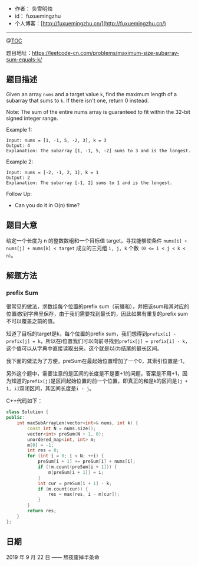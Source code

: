 - 作者：    负雪明烛
- id：      fuxuemingzhu
- 个人博客：[http://fuxuemingzhu.cn/](http://fuxuemingzhu.cn/)

---
@[TOC](目录)

题目地址：https://leetcode-cn.com/problems/maximum-size-subarray-sum-equals-k/

## 题目描述

Given an array `nums` and a target value `k`, find the maximum length of a subarray that sums to `k`. If there isn't one, return 0 instead.

Note:
The sum of the entire nums array is guaranteed to fit within the 32-bit signed integer range.

Example 1:

    Input: nums = [1, -1, 5, -2, 3], k = 3
    Output: 4 
    Explanation: The subarray [1, -1, 5, -2] sums to 3 and is the longest.

Example 2:

    Input: nums = [-2, -1, 2, 1], k = 1
    Output: 2 
    Explanation: The subarray [-1, 2] sums to 1 and is the longest.

Follow Up:
- Can you do it in O(n) time?


## 题目大意

给定一个长度为 n 的整数数组和一个目标值 target，寻找能够使条件 `nums[i] + nums[j] + nums[k] < target` 成立的三元组  `i, j, k` 个数`（0 <= i < j < k < n）`。

## 解题方法

### prefix Sum

很常见的做法，求数组每个位置的prefix sum（前缀和），并把该sum和其对应的位置i放到字典里保存，由于我们需要找到最长的，因此如果有重复的prefix sum不可以覆盖之前的值。

知道了目标的target是k，每个位置的prefix sum，我们想得到`prefix[i] - prefix[j] = k`，所以在i位置我们可以向前寻找到`prefix[j] = prefix[i] - k`，这个值可以从字典中直接读取出来。这个就是以i为结尾的最长区间。

我下面的做法为了方便，preSum在最起始位置增加了一个0，其索引位置是-1。

另外这个题中，需要注意的是区间的长度是不是要+1的问题，答案是不用+1，因为知道的`prefix[j]`是区间起始位置的前一个位置，即真正的和是k的区间是`[j + 1, i]`双闭区间，其区间长度是`i - j`。

C++代码如下：

```cpp
class Solution {
public:
    int maxSubArrayLen(vector<int>& nums, int k) {
        const int N = nums.size();
        vector<int> preSum(N + 1, 0);
        unordered_map<int, int> m;
        m[0] = -1;
        int res = 0;
        for (int i = 0; i < N; ++i) {
            preSum[i + 1] += preSum[i] + nums[i];
            if (!m.count(preSum[i + 1])) {
                m[preSum[i + 1]] = i;
            }
            int cur = preSum[i + 1] - k;
            if (m.count(cur)) {
                res = max(res, i - m[cur]);
            }
        }
        return res;
    }
};
```

## 日期

2019 年 9 月 22 日 —— 熬夜废掉半条命


  [1]: https://assets.leetcode.com/uploads/2018/10/12/maze_1_example_1.png
  [2]: https://assets.leetcode.com/uploads/2018/10/13/maze_1_example_2.png
  [3]: https://blog.csdn.net/fuxuemingzhu/article/details/101056461
